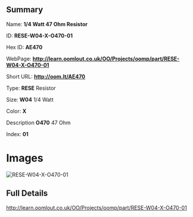

## Summary
 
Name: __1/4 Watt 47 Ohm Resistor__

ID: __RESE-W04-X-O470-01__

Hex ID: __AE470__

WebPage: __http://learn.oomlout.co.uk/OO/Projects/oomp/part/RESE-W04-X-O470-01__

Short URL: __http://oom.lt/AE470__


Type: __RESE__ Resistor 

Size: __W04__ 1/4 Watt 

Color: __X__  

Description __O470__ 47 Ohm 

Index: __01__


 # Images
![RESE-W04-X-O470-01](http://oomlout.com/oomp-gen/parts/RESE-W04-X-O470-01/RESE-W04-X-O470-01_420.jpg)



 ## Full Details

 http://learn.oomlout.co.uk/OO/Projects/oomp/part/RESE-W04-X-O470-01














